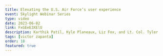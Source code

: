 ```yaml
---
title: Elevating the U.S. Air Force’s user experience
event: Skylight Webinar Series
type: video
date: 2023-06-02
link: FxGEeE3XElU
description: Karthik Patil, Kyle Planeaux, Liz Fox, and Lt. Col. Tyler Hough talk about how the BESPIN Design Studio helps the Air Force deliver better user experiences.
tags: [victor zapanta]
order: 18
featured: true
---
```

